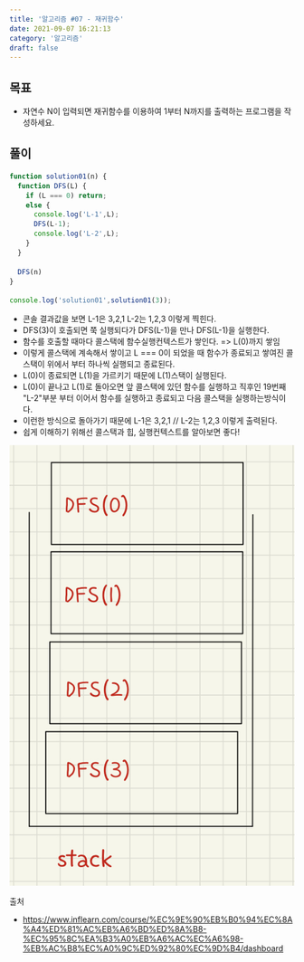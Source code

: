 ```yaml
---
title: '알고리즘 #07 - 재귀함수'
date: 2021-09-07 16:21:13
category: '알고리즘'
draft: false
---
```


## 목표
- 자연수 N이 입력되면 재귀함수를 이용하여 1부터 N까지를 출력하는 프로그램을 작성하세요.

## 풀이
```javascript
function solution01(n) {
  function DFS(L) {
    if (L === 0) return;
    else {
      console.log('L-1',L);
      DFS(L-1);
      console.log('L-2',L);
    }
  }

  DFS(n)
}

console.log('solution01',solution01(3));
```
- 콘솔 결과값을 보면 L-1은 3,2,1 L-2는 1,2,3 이렇게 찍힌다.
- DFS(3)이 호출되면 쭉 실행되다가 DFS(L-1)을 만나 DFS(L-1)을 실행한다.
- 함수를 호출할 때마다 콜스택에 함수실행컨텍스트가 쌓인다. => L(0)까지 쌓임
- 이렇게 콜스택에 계속해서 쌓이고 L === 0이 되었을 때 함수가 종료되고 쌓여진 콜스택이 위에서 부터 하나씩 실행되고 종료된다.
- L(0)이 종료되면 L(1)을 가르키기 때문에 L(1)스택이 실행된다.
- L(0)이 끝나고 L(1)로 돌아오면 앞 콜스택에 있던 함수를 실행하고 직후인 19번째 "L-2"부분 부터 이어서 함수를 실행하고 종료되고 다음 콜스택을 실행하는방식이다.
- 이런한 방식으로 돌아가기 때문에 L-1은 3,2,1 // L-2는 1,2,3 이렇게 출력된다.
- 쉽게 이해하기 위해선 콜스택과 힙, 실행컨텍스트를 알아보면 좋다!
    

![예시](./images/algorithm07-01.jpeg)


출처
- https://www.inflearn.com/course/%EC%9E%90%EB%B0%94%EC%8A%A4%ED%81%AC%EB%A6%BD%ED%8A%B8-%EC%95%8C%EA%B3%A0%EB%A6%AC%EC%A6%98-%EB%AC%B8%EC%A0%9C%ED%92%80%EC%9D%B4/dashboard
